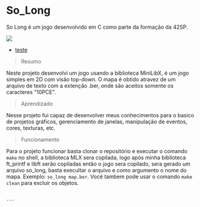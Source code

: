 # So_Long
So Long é um jogo desenvolvido em C como parte da formação da 42SP.

<img src="http://img.shields.io/static/v1?label=STATUS&message=100/100&color=GREEN&style=for-the-badge"/>

* [teste](#funcionamento)

> Resumo

Neste projeto desenvolvi um jogo usando a biblioteca MiniLibX, é um jogo simples em 2D com visão top-down. O mapa é obtido atravez de um arquivo de texto com a extenção .ber, onde são aceitos somente os caracteres "10PCE".

> Aprendizado

Nesse projeto fui capaz de desenvolver meus conhecimentos para o basico de projetos gráficos, gerenciamento de janelas, manipulação de eventos, cores, texturas, etc.

> Funcionamento

Para o projeto funcionar basta clonar o repositório e executar o comando ```make``` no shell, a biblioteca MLX sera copilada, logo após minha biblioteca ft_printf e libft serão copiladas então o jogo sera copilado, sera gerado um arquivo so_long, basta execultar o arquivo e como argumento o nome do mapa. Exemplo: ```so_long map.ber```. Você tambem pode usar o comando ```make clean``` para excluir os objetos.

                                                                                                                                                                  ...
